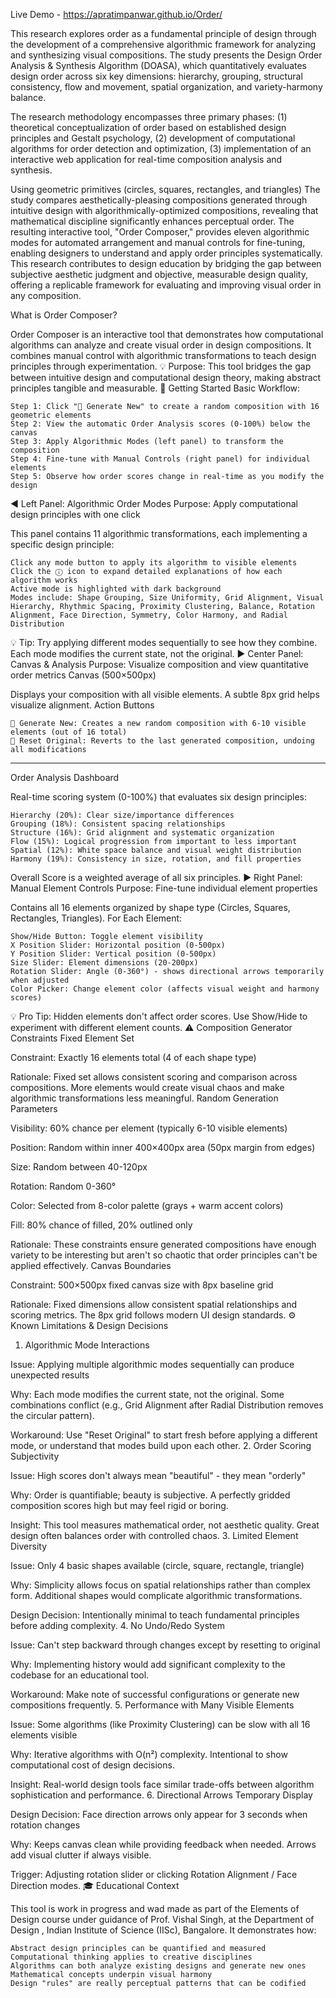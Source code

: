 Live Demo  - https://apratimpanwar.github.io/Order/ 


This research explores order as a fundamental principle of design through the development of a comprehensive algorithmic framework for analyzing and synthesizing visual compositions. 
The study presents the Design Order Analysis & Synthesis Algorithm (DOASA), which quantitatively evaluates design order across six key dimensions: 
hierarchy, grouping, structural consistency, flow and movement, spatial organization, and variety-harmony balance. 

The research methodology encompasses three primary phases:
(1) theoretical conceptualization of order based on established design principles and Gestalt psychology, 
(2) development of computational algorithms for order detection and optimization, 
(3) implementation of an interactive web application for real-time composition analysis and synthesis. 

Using geometric primitives (circles, squares, rectangles, and triangles)
The study compares aesthetically-pleasing compositions generated through intuitive design with algorithmically-optimized compositions, revealing that mathematical discipline significantly enhances perceptual order. 
The resulting interactive tool, "Order Composer," provides eleven algorithmic modes for automated arrangement and manual controls for fine-tuning, enabling designers to understand and apply order principles systematically.
This research contributes to design education by bridging the gap between subjective aesthetic judgment and objective, measurable design quality, offering a replicable framework for evaluating and improving visual order in any composition. 


What is Order Composer?

Order Composer is an interactive tool that demonstrates how computational algorithms can analyze and create visual order in design compositions. It combines manual control with algorithmic transformations to teach design principles through experimentation.
💡 Purpose: This tool bridges the gap between intuitive design and computational design theory, making abstract principles tangible and measurable.
🚀 Getting Started
Basic Workflow:

    Step 1: Click "🎲 Generate New" to create a random composition with 16 geometric elements
    Step 2: View the automatic Order Analysis scores (0-100%) below the canvas
    Step 3: Apply Algorithmic Modes (left panel) to transform the composition
    Step 4: Fine-tune with Manual Controls (right panel) for individual elements
    Step 5: Observe how order scores change in real-time as you modify the design

◀️ Left Panel: Algorithmic Order Modes
Purpose: Apply computational design principles with one click

This panel contains 11 algorithmic transformations, each implementing a specific design principle:

    Click any mode button to apply its algorithm to visible elements
    Click the ⓘ icon to expand detailed explanations of how each algorithm works
    Active mode is highlighted with dark background
    Modes include: Shape Grouping, Size Uniformity, Grid Alignment, Visual Hierarchy, Rhythmic Spacing, Proximity Clustering, Balance, Rotation Alignment, Face Direction, Symmetry, Color Harmony, and Radial Distribution

💡 Tip: Try applying different modes sequentially to see how they combine. Each mode modifies the current state, not the original.
▶️ Center Panel: Canvas & Analysis
Purpose: Visualize composition and view quantitative order metrics
Canvas (500×500px)

Displays your composition with all visible elements. A subtle 8px grid helps visualize alignment.
Action Buttons

    🎲 Generate New: Creates a new random composition with 6-10 visible elements (out of 16 total)
    🔄 Reset Original: Reverts to the last generated composition, undoing all modifications
--- 

Order Analysis Dashboard

Real-time scoring system (0-100%) that evaluates six design principles:

    Hierarchy (20%): Clear size/importance differences
    Grouping (18%): Consistent spacing relationships
    Structure (16%): Grid alignment and systematic organization
    Flow (15%): Logical progression from important to less important
    Spatial (12%): White space balance and visual weight distribution
    Harmony (19%): Consistency in size, rotation, and fill properties

Overall Score is a weighted average of all six principles.
▶️ Right Panel: Manual Element Controls
Purpose: Fine-tune individual element properties

Contains all 16 elements organized by shape type (Circles, Squares, Rectangles, Triangles).
For Each Element:

    Show/Hide Button: Toggle element visibility
    X Position Slider: Horizontal position (0-500px)
    Y Position Slider: Vertical position (0-500px)
    Size Slider: Element dimensions (20-200px)
    Rotation Slider: Angle (0-360°) - shows directional arrows temporarily when adjusted
    Color Picker: Change element color (affects visual weight and harmony scores)

💡 Pro Tip: Hidden elements don't affect order scores. Use Show/Hide to experiment with different element counts.
⚠️ Composition Generator Constraints
Fixed Element Set

Constraint: Exactly 16 elements total (4 of each shape type)

Rationale: Fixed set allows consistent scoring and comparison across compositions. More elements would create visual chaos and make algorithmic transformations less meaningful.
Random Generation Parameters

Visibility: 60% chance per element (typically 6-10 visible elements)

Position: Random within inner 400×400px area (50px margin from edges)

Size: Random between 40-120px

Rotation: Random 0-360°

Color: Selected from 8-color palette (grays + warm accent colors)

Fill: 80% chance of filled, 20% outlined only

Rationale: These constraints ensure generated compositions have enough variety to be interesting but aren't so chaotic that order principles can't be applied effectively.
Canvas Boundaries

Constraint: 500×500px fixed canvas size with 8px baseline grid

Rationale: Fixed dimensions allow consistent spatial relationships and scoring metrics. The 8px grid follows modern UI design standards.
⚙️ Known Limitations & Design Decisions
1. Algorithmic Mode Interactions

Issue: Applying multiple algorithmic modes sequentially can produce unexpected results

Why: Each mode modifies the current state, not the original. Some combinations conflict (e.g., Grid Alignment after Radial Distribution removes the circular pattern).

Workaround: Use "Reset Original" to start fresh before applying a different mode, or understand that modes build upon each other.
2. Order Scoring Subjectivity

Issue: High scores don't always mean "beautiful" - they mean "orderly"

Why: Order is quantifiable; beauty is subjective. A perfectly gridded composition scores high but may feel rigid or boring.

Insight: This tool measures mathematical order, not aesthetic quality. Great design often balances order with controlled chaos.
3. Limited Element Diversity

Issue: Only 4 basic shapes available (circle, square, rectangle, triangle)

Why: Simplicity allows focus on spatial relationships rather than complex form. Additional shapes would complicate algorithmic transformations.

Design Decision: Intentionally minimal to teach fundamental principles before adding complexity.
4. No Undo/Redo System

Issue: Can't step backward through changes except by resetting to original

Why: Implementing history would add significant complexity to the codebase for an educational tool.

Workaround: Make note of successful configurations or generate new compositions frequently.
5. Performance with Many Visible Elements

Issue: Some algorithms (like Proximity Clustering) can be slow with all 16 elements visible

Why: Iterative algorithms with O(n²) complexity. Intentional to show computational cost of design decisions.

Insight: Real-world design tools face similar trade-offs between algorithm sophistication and performance.
6. Directional Arrows Temporary Display

Design Decision: Face direction arrows only appear for 3 seconds when rotation changes

Why: Keeps canvas clean while providing feedback when needed. Arrows add visual clutter if always visible.

Trigger: Adjusting rotation slider or clicking Rotation Alignment / Face Direction modes.
🎓 Educational Context

This tool is work in progress  and wad made as part of the Elements of Design course under guidance of Prof. Vishal Singh,  at the Department of Design , Indian Institute of Science (IISc), Bangalore. It demonstrates how:

    Abstract design principles can be quantified and measured
    Computational thinking applies to creative disciplines
    Algorithms can both analyze existing designs and generate new ones
    Mathematical concepts underpin visual harmony
    Design "rules" are really perceptual patterns that can be codified

